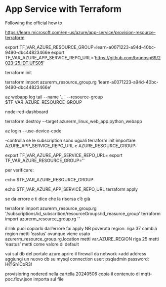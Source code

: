 # App Service with Terraform

Following the official how to

https://learn.microsoft.com/en-us/azure/app-service/provision-resource-terraform


export TF_VAR_AZURE_RESOURCE_GROUP=learn-a0071223-a94d-40bc-9490-dbc44823466e
export TF_VAR_AZURE_APP_SERVICE_REPO_URL='https://github.com/brunosp69/2023-25.IDT.UFS05'

terraform init

terraform import azurerm_resource_group.rg 'learn-a0071223-a94d-40bc-9490-dbc44823466e'

az webapp log tail --name '...' --resource-group $TF_VAR_AZURE_RESOURCE_GROUP


node-red-dashboard

terraform destroy --target azurerm_linux_web_app.python_webapp

az login --use-device-code

-controlla se le subscription sono uguali
terraform init
importare AZURE_APP_SERVICE_REPO_URL e AZURE_RESOURCE_GROUP:

export TF_VAR_AZURE_APP_SERVICE_REPO_URL=
export TF_VAR_AZURE_RESOURCE_GROUP=''

per verificare: 

 echo $TF_VAR_AZURE_RESOURCE_GROUP
 
echo $TF_VAR_AZURE_APP_SERVICE_REPO_URL
terraform apply

se da errore e ti dice che la risorsa c’è già

terraform import azurerm_resource_group.rg '/subscriptions/id_subscrition/resourceGroups/id_reasurce_group’
terraform import azurerm_resource_group.rg ''

il link puoi copiarlo dall’errore
fai apply
NB poverata region:
riga 37 cambia region metti ‘eastus’
ovunque viene usato  azurerm_resource_group.rg.location
metti var.AZURE_REGION
riga 25 metti ‘eastus’ metti come valore di default

vai sul db del portale azure
aprire il firewall da network >add address
aggiungi un nuovo db su mysql connection
user:
psqladmin
password:
H@Sh1CoR3!


provisioring nodered
nella cartella 20240506 copia il contenuto di mqtt-poc.flow.json
importa sul file 
